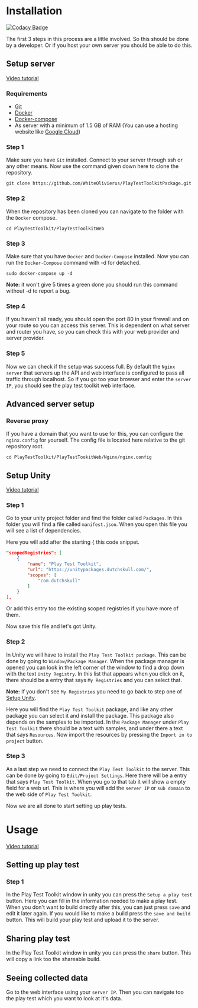 # Installation

[![Codacy Badge](https://api.codacy.com/project/badge/Grade/92c55316441c4cac929a0cb8018af70a)](https://app.codacy.com/gh/WhiteOlivierus/PlayTestToolkitPackage?utm_source=github.com&utm_medium=referral&utm_content=WhiteOlivierus/PlayTestToolkitPackage&utm_campaign=Badge_Grade_Settings)

The first 3 steps in this process are a little involved. So this should be done by a developer.
Or if you host your own server you should be able to do this.

## Setup server

[Video tutorial](https://www.youtube.com/watch?v=LhiNf0C7AEU)

### Requirements

* [Git](https://github.com/git-guides/install-git)
* [Docker](https://docs.docker.com/engine/install/ubuntu/#install-from-a-package)
* [Docker-compose](https://docs.docker.com/compose/install/#install-compose)
* As server with a minimum of 1.5 GB of RAM (You can use a hosting website like [Google Cloud](https://cloud.google.com/))

### Step 1

Make sure you have `Git` installed.
Connect to your server through ssh or any other means.
Now use the command given down here to clone the repository.

```Shell Session
git clone https://github.com/WhiteOlivierus/PlayTestToolkitPackage.git
```

### Step 2

When the repository has been cloned you can navigate to the folder with the `Docker` compose.

```Shell Session
cd PlayTestToolkit/PlayTestToolkitWeb
```

### Step 3

Make sure that you have `Docker` and `Docker-Compose` installed.
Now you can run the `Docker-Compose` command with -d for detached.

```Shell Session
sudo docker-compose up -d
```

**Note:** it won't give 5 times a green done you should run this command without -d to report a bug.

### Step 4

If you haven't all ready, you should open the port 80 in your firewall and on your route so you can access this server.
This is dependent on what server and router you have, so you can check this with your web provider and server provider.

### Step 5

Now we can check if the setup was success full.
By default the `Nginx server` that servers up the API and web interface is configured to pass all traffic through localhost.
So if you go too your browser and enter the `server IP`, you should see the play test toolkit web interface.

## Advanced server setup

### Reverse proxy

If you have a domain that you want to use for this, you can configure the `nginx.config` for yourself.
The config file is located here relative to the git repository root.

```Shell Session
cd PlayTestToolkit/PlayTestTookitWeb/Nginx/nginx.config
```

## Setup Unity

[Video tutorial](https://www.youtube.com/watch?v=d6hDHxiAikA)

### Step 1

Go to your unity project folder and find the folder called `Packages`.
In this folder you will find a file called `manifest.json`.
When you open this file you will see a list of dependencies.

Here you will add after the starting `{` this code snippet.

``` JSON
"scopedRegistries": [
    {
        "name": "Play Test Toolkit",
        "url": "https://unitypackages.dutchskull.com/",
        "scopes": [
            "com.dutchskull"
        ]
    }
],
```

Or add this entry too the existing scoped registries if you have more of them.

Now save this file and let's got Unity.

### Step 2

In Unity we will have to install the `Play Test Toolkit package`.
This can be done by going to `Window/Package Manager`.
When the package manager is opened you can look in the left corner of the window to find a drop down with the text `Unity Registry`.
In this list that appears when you click on it, there should be a entry that says `My Registries` and you can select that.

**Note:** If you don't see `My Registries` you need to go back to step one of [Setup Unity](#Setup-Unity).

Here you will find the `Play Test Toolkit` package, and like any other package you can select it and install the package.
This package also depends on the samples to be imported.
In the `Package Manager` under `Play Test Toolkit` there should be a text with samples, and under there a text that says `Resources`. 
Now import the resources by pressing the `Import in to project` button.

### Step 3

As a last step we need to connect the `Play Test Toolkit` to the server.
This can be done by going to `Edit/Project Settings`.
Here there will be a entry that says `Play Test Toolkit`.
When you go to that tab it will show a empty field for a web url.
This is where you will add the `server IP` or `sub domain` to the web side of `Play Test Toolkit`.

Now we are all done to start setting up play tests.

# Usage

[Video tutorial](https://www.youtube.com/watch?v=RbgRParF7BM)

## Setting up play test
### Step 1
In the Play Test Toolkit window in unity you can press the `Setup a play test` button. Here you can fill in the information needed to make a play test.
When you don't want to build directly after this, you can just press `save` and edit it later again.
If you would like to make a build press the `save and build` button. This will build your play test and upload it to the server.
## Sharing play test
In the Play Test Toolkit window in unity you can press the `share` button. This will copy a link too the shareable build.

## Seeing collected data
Go to the web interface using your `server IP`. Then you can navigate too the play test which you want to look at it's data.

